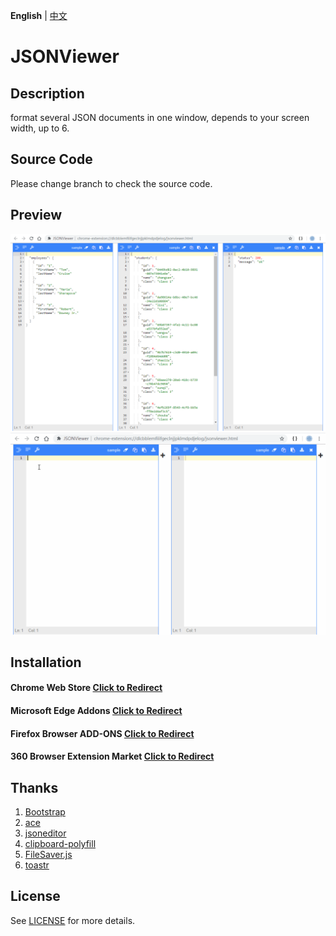 **English** | [中文](README.zh-cn.md)

# JSONViewer

## Description
format several JSON documents in one window, depends to your screen width, up to 6.

## Source Code
Please change branch to check the source code.

## Preview
![Preview](/pic/jsonviewer.png)
![Preview](/pic/jsonviewer.gif)

## Installation
#### Chrome Web Store [Click to Redirect](https://chrome.google.com/webstore/detail/jsonviewer/khbdpaabobknhhlpglenglkkhdmkfnca)

#### Microsoft Edge Addons [Click to Redirect](https://chrome.google.com/webstore/detail/jsonviewer/khbdpaabobknhhlpglenglkkhdmkfnca)

#### Firefox Browser ADD-ONS [Click to Redirect](https://addons.mozilla.org/zh-CN/firefox/addon/jsonviewpro/)

#### 360 Browser Extension Market [Click to Redirect](https://chrome.google.com/webstore/detail/jsonviewer/khbdpaabobknhhlpglenglkkhdmkfnca)

## Thanks
1. [Bootstrap](https://github.com/twbs/bootstrap)
2. [ace](https://github.com/ajaxorg/ace)
3. [jsoneditor](https://github.com/josdejong/jsoneditor)
4. [clipboard-polyfill](https://github.com/lgarron/clipboard-polyfill)
5. [FileSaver.js](https://github.com/eligrey/FileSaver.js)
6. [toastr](https://github.com/CodeSeven/toastr)

## License
See [LICENSE](LICENSE) for more details.